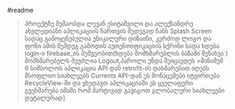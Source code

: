 #readme
>პროექტზე მუშაობდა ლევან ესიტაშვილი და ალექსანდრე ახვლედიანი
>აპლიკაციის ჩართვის შედეგად ჩანს Splash Screen სადაც გამოყენებულია უნიკალური დიზაინი, კერძოდ ლოგო და ფონი
>ამის შემდეგ გამოდის აუთენთიფიკაციის სქრინი სადა ხდება login-ი firebase_ის მეშვეობით(ხდება მომხმარებლის ბაზაში შენახვა ) მომხმარებელს შეუძლია Logout,პაროლი უნდა შეიცავდეს >მინიმუმ 6 სიმბოლოს
>აპლიკაცია API დან retrofit-ის დახმარებით იღებს მსოფლიო სიახლეებს Currents API-დან
>ეს მონაცემები იტვირთება RecycleView-ში და ვხედავთ აპლიკაციაში
>ეს ყველაფერი გვეხმარება იმაში რომ მარტივად გავიგოთ გლობალური სიახლეები დეტალურად]
